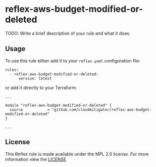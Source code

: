 # reflex-aws-budget-modified-or-deleted
TODO: Write a brief description of your rule and what it does.

## Usage
To use this rule either add it to your `reflex.yaml` configuration file:  
```
rules:
  - reflex-aws-budget-modified-or-deleted:
      version: latest
```

or add it directly to your Terraform:  
```
...

module "reflex-aws-budget-modified-or-deleted" {
  source           = "github.com/cloudmitigator/reflex-aws-budget-modified-or-deleted"
}

...
```

## License
This Reflex rule is made available under the MPL 2.0 license. For more information view the [LICENSE](https://github.com/cloudmitigator/reflex-aws-budget-modified-or-deleted/blob/master/LICENSE) 